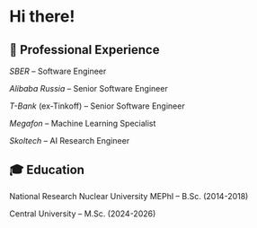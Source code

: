 # Hi there! 

## 💼 Professional Experience

_SBER_ – Software Engineer

_Alibaba Russia_ – Senior Software Engineer

_T-Bank_ (ex-Tinkoff) – Senior Software Engineer

_Megafon_ – Machine Learning Specialist

_Skoltech_ – AI Research Engineer



## 🎓 Education

National Research Nuclear University MEPhI – B.Sc. (2014-2018)

Central University – M.Sc. (2024-2026)
